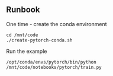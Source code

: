 ## Runbook

One time - create the conda environment
```
cd /mnt/code
./create-pytorch-conda.sh
```

Run the example

```
/opt/conda/envs/pytorch/bin/python /mnt/code/notebooks/pytorch/train.py
```